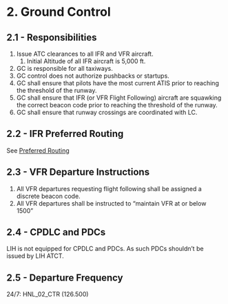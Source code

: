 # 2. Ground Control

## 2.1 - Responsibilities

1. Issue ATC clearances to all IFR and VFR aircraft.
   1. Initial Altitude of all IFR aircraft is 5,000 ft.
2. GC is responsible for all taxiways.
3. GC control does not authorize pushbacks or startups.
4. GC shall ensure that pilots have the most current ATIS prior to reaching the threshold of the runway.
5. GC shall ensure that IFR (or VFR Flight Following) aircraft are squawking the correct beacon code prior to reaching the threshold of the runway.
6. GC shall ensure that runway crossings are coordinated with LC.

## 2.2 - IFR Preferred Routing

See [Preferred Routing](<../../references/Preferred Routing.md>)

## 2.3 - VFR Departure Instructions

1. All VFR departures requesting flight following shall be assigned a discrete beacon code.
2. All VFR departures shall be instructed to “maintain VFR at or below 1500”

## 2.4 - CPDLC and PDCs

LIH is not equipped for CPDLC and PDCs. As such PDCs shouldn’t be issued by LIH ATCT.

## 2.5 - Departure Frequency

24/7: HNL_02_CTR (126.500)